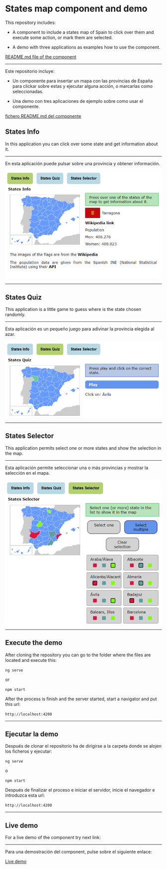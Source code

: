 # States map component and demo

This repository includes:

* A component to include a states map of Spain to click over them and execute some action, or mark them are selected.

* A demo with three applications as examples how to use the component.

[README.md file of the component](projects/states-map/README.md)

---

Este repositorio incluye:

* Un componente para insertar un mapa con las provincias de España para clickar sobre estas y ejecutar alguna acción, o marcarlas como seleccionadas.

* Una demo con tres aplicaciones de ejemplo sobre como usar el componente.

[fichero README.md del componente](projects/states-map/README.md)

## States Info

In this application you can click over some state and get information about it.

---

En esta aplicación puede pulsar sobre una provincia y obtener información.

![](states.info.png)

---

## States Quiz

This application is a little game to guess where is the state chosen randomly.

---

Esta aplicación es un pequeño juego para adivinar la provincia elegida al azar.

![](states.quiz.png)

---

## States Selector

This application permits select one or more states and show the selection in the map.

---

Esta aplicación permite seleccionar una o más provincias y mostrar la selección en el mapa.

![](states.selector.png)

---

## Execute the demo

After cloning the repository you can go to the folder where the files are located and execute this:

`ng serve`

or 

`npm start`

After the process is finish and the server started, start a navigator and put this url:

`http://localhost:4200`

---

## Ejecutar la demo

Después de clonar el repositorio ha de dirigirse a la carpeta donde se alojen los ficheros y ejecutar:

`ng serve`

o 

`npm start`

Después de finalizar el proceso e iniciar el servidor, inicie el navegador e introduzca esta url:

`http://localhost:4200`

---

## Live demo

For a live demo of the component try next link:

---

Para una demostración del component, pulse sobre el siguiente enlace:

[Live demo](https://www.guitxo.com/componente-con-mapa-de-provincias-de-espana-y-demo-de-uso/)
